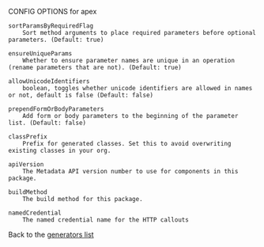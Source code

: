 
CONFIG OPTIONS for apex

	sortParamsByRequiredFlag
	    Sort method arguments to place required parameters before optional parameters. (Default: true)

	ensureUniqueParams
	    Whether to ensure parameter names are unique in an operation (rename parameters that are not). (Default: true)

	allowUnicodeIdentifiers
	    boolean, toggles whether unicode identifiers are allowed in names or not, default is false (Default: false)

	prependFormOrBodyParameters
	    Add form or body parameters to the beginning of the parameter list. (Default: false)

	classPrefix
	    Prefix for generated classes. Set this to avoid overwriting existing classes in your org.

	apiVersion
	    The Metadata API version number to use for components in this package.

	buildMethod
	    The build method for this package.

	namedCredential
	    The named credential name for the HTTP callouts

Back to the [generators list](README.md)
